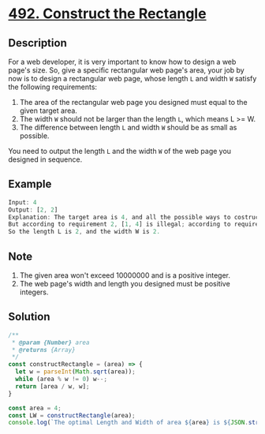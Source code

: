 # [492. Construct the Rectangle](https://leetcode.com/problems/construct-the-rectangle/)

## Description

For a web developer, it is very important to know how to design a web page's size. So, give a specific rectangular web page's area, your job by now is to design a rectangular web page, whose length `L` and width `W` satisfy the following requirements:  

1. The area of the rectangular web page you designed must equal to the given target area.
2. The width `W` should not be larger than the length `L`, which means L >= W.
3. The difference between length `L` and width `W` should be as small as possible.

You need to output the length `L` and the width `W` of the web page you designed in sequence.  

## Example

```javascript
Input: 4
Output: [2, 2]
Explanation: The target area is 4, and all the possible ways to costruct is are [1, 4], [2, 2], [4, 1].
But according to requirement 2, [1, 4] is illegal; according to requirement 3, [4, 1] is not optimal compared to [2, 2].
So the length L is 2, and the width W is 2.
```

## Note

1. The given area won't exceed 10000000 and is a positive integer.
2. The web page's width and length you designed must be positive integers.

## Solution

```javascript
/**
 * @param {Number} area
 * @returns {Array}
 */
const constructRectangle = (area) => {
  let w = parseInt(Math.sqrt(area));
  while (area % w != 0) w--;
  return [area / w, w];
}

const area = 4;
const LW = constructRectangle(area);
console.log(`The optimal Length and Width of area ${area} is ${JSON.stringify(LW)}`);
```
